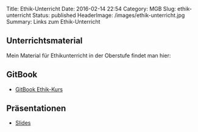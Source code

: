 Title: Ethik-Unterricht
Date: 2016-02-14 22:54
Category: MGB
Slug: ethik-unterricht
Status: published
HeaderImage: /images/ethik-unterricht.jpg
Summary: Links zum Ethik-Unterricht

Unterrichtsmaterial
-------------------

Mein Material für Ethikunterricht in der Oberstufe findet man
hier:<!--more-->

## GitBook

-   [GitBook
    Ethik-Kurs](https://www.gitbook.com/book/dorkeinath/ethik-kurs/details)

## Präsentationen

-   [Slides](https://dorkeinath.github.io/)
